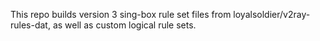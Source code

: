 This repo builds version 3 sing-box rule set files from loyalsoldier/v2ray-rules-dat, as well as custom logical rule sets.
